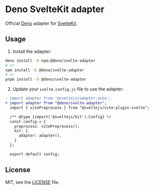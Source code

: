 # Deno SvelteKit adapter

Official [Deno](https://deno.com/) adapter for
[SvelteKit](https://svelte.dev/docs/kit/introduction).

## Usage

1. Install the adapter:

```sh
deno install -D npm:@deno/svelte-adapter
# or
npm install -D @deno/svelte-adapter
# or
pnpm install -D @deno/svelte-adapter
```

2. Update your `svelte.config.js` file to use the adapter:

```diff
- import adapter from '@sveltejs/adapter-auto';
+ import adapter from "@deno/svelte-adapter";
  import { vitePreprocess } from "@sveltejs/vite-plugin-svelte";

  /** @type {import('@sveltejs/kit').Config} */
  const config = {
    preprocess: vitePreprocess(),
    kit: {
      adapter: adapter(),
    }
  };

  export default config;
```

## License

MIT, see the [LICENSE](./LICENSE) file.
